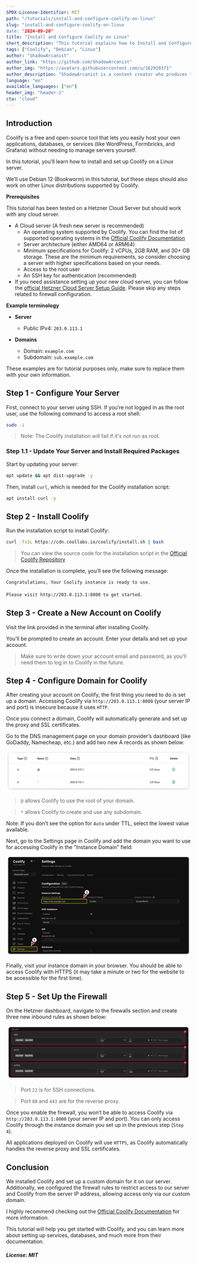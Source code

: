 ```yaml
---
SPDX-License-Identifier: MIT
path: "/tutorials/install-and-configure-coolify-on-linux"
slug: "install-and-configure-coolify-on-linux
date: "2024-09-20"
title: "Install and Configure Coolify on Linux"
short_description: "This tutorial explains how to Install and Configure Coolify on Linux"
tags: ["Coolify", "Debian", "Linux"]
author: "ShadowArcanist"
author_link: "https://github.com/ShadowArcanist"
author_img: "https://avatars.githubusercontent.com/u/162910371"
author_description: "ShadowArcanist is a content creator who produces tutorial videos on YouTube, writes guides, and contributes to open-source projects."
language: "en"
available_languages: ["en"]
header_img: "header-1"
cta: "cloud"
---
```


## Introduction

Coolify is a free and open-source tool that lets you easily host your own applications, databases, or services (like WordPress, Formbricks, and Grafana) without needing to manage servers yourself.

In this tutorial, you’ll learn how to install and set up Coolify on a Linux server.

We’ll use Debian 12 (Bookworm) in this tutorial, but these steps should also work on other Linux distributions supported by Coolify.

**Prerequisites**

This tutorial has been tested on a Hetzner Cloud Server but should work with any cloud server.

* A Cloud server (A fresh new server is recommended)
  * An operating system supported by Coolify. You can find the list of supported operating systems in the [Official Coolify Documentation](https://coolify.io/docs/installation#supported-operating-systems)
  * Server architecture (either AMD64 or ARM64)
  * Minimum specifications for Coolify: 2 vCPUs, 2GB RAM, and 30+ GB storage. These are the minimum requirements, so consider choosing a server with higher specifications based on your needs.
  * Access to the root user
  * An SSH key for authentication (recommended)
* If you need assistance setting up your new cloud server, you can follow the [official Hetzner Cloud Server Setup Guide](https://docs.hetzner.com/cloud/servers/getting-started/creating-a-server). Please skip any steps related to firewall configuration.

**Example terminology**

* **Server**
  * Public IPv4: `203.0.113.1`
  
* **Domains**
  * Domain: `example.com` 
  * Subdomain: `sub.example.com`

These examples are for tutorial purposes only, make sure to replace them with your own information.

## Step 1 - Configure Your Server
  
First, connect to your server using SSH. If you’re not logged in as the root user, use the following command to access a root shell:
  
```bash
sudo -i
```

> Note: The Coolify installation will fail if it's not run as root.

### Step 1.1 - Update Your Server and Install Required Packages

Start by updating your server:

```bash
apt update && apt dist-upgrade -y
```

Then, install `curl`, which is needed for the Coolify installation script:

```bash
apt install curl -y
```
  
## Step 2 - Install Coolify

Run the installation script to install Coolify:

```bash
curl -fsSL https://cdn.coollabs.io/coolify/install.sh | bash
```

> You can view the source code for the installation script in the [Official Coolify Repository](https://github.com/coollabsio/coolify/blob/main/scripts/install.sh)

Once the installation is complete, you’ll see the following message:

```bash
Congratulations, Your Coolify instance is ready to use.

Please visit http://203.0.113.1:8000 to get started.
```

## Step 3 - Create a New Account on Coolify

Visit the link provided in the terminal after installing Coolify.

You’ll be prompted to create an account. Enter your details and set up your account.

> Make sure to write down your account email and password, as you’ll need them to log in to Coolify in the future.

## Step 4 - Configure Domain for Coolify

After creating your account on Coolify, the first thing you need to do is set up a domain. Accessing Coolify via `http://203.0.113.1:8000` (your server IP and port) is insecure because it uses `HTTP`.

Once you connect a domain, Coolify will automatically generate and set up the proxy and SSL certificates.

Go to the DNS management page on your domain provider’s dashboard (like GoDaddy, Namecheap, etc.) and add two new A records as shown below:

![DNS Records for Coolify](images/dns-records-for-coolify.png)

> `@` allows Coolify to use the root of your domain.

> `*` allows Coolify to create and use any subdomain.

Note: If you don’t see the option for `Auto` under TTL, select the lowest value available.

Next, go to the Settings page in Coolify and add the domain you want to use for accessing Coolify in the "Instance Domain" field:

![Coolify Instance Domain](images/coolify-instance-domain.png)

Finally, visit your instance domain in your browser. You should be able to access Coolify with HTTPS (it may take a minute or two for the website to be accessible for the first time).

## Step 5 - Set Up the Firewall

On the Hetzner dashboard, navigate to the firewalls section and create three new inbound rules as shown below:

![Hetzner Firewall Configuration for Coolify](images/hetzner-firewall-configuration-for-coolify.png)

> Port `22` is for SSH connections.

> Port `80` and `443` are for the reverse proxy.

Once you enable the firewall, you won’t be able to access Coolify via `http://203.0.113.1:8000` (your server IP and port). You can only access Coolify through the instance domain you set up in the previous step (`Step 4`). 

All applications deployed on Coolify will use `HTTPS`, as Coolify automatically handles the reverse proxy and SSL certificates.

## Conclusion

We installed Coolify and set up a custom domain for it on our server. Additionally, we configured the firewall rules to restrict access to our server and Coolify from the server IP address, allowing access only via our custom domain.

I highly recommend checking out the [Official Coolify Documentation](https://coolify.io/docs/) for more information.

This tutorial will help you get started with Coolify, and you can learn more about setting up services, databases, and much more from their documentation.

##### License: MIT

<!--
Contributor's Certificate of Origin
By making a contribution to this project, I certify that:
(a) The contribution was created in whole or in part by me and I have
    the right to submit it under the license indicated in the file; or
(b) The contribution is based upon previous work that, to the best of my
    knowledge, is covered under an appropriate license and I have the
    right under that license to submit that work with modifications,
    whether created in whole or in part by me, under the same license
    (unless I am permitted to submit under a different license), as
    indicated in the file; or
(c) The contribution was provided directly to me by some other person
    who certified (a), (b) or (c) and I have not modified it.
(d) I understand and agree that this project and the contribution are
    public and that a record of the contribution (including all personal
    information I submit with it, including my sign-off) is maintained
    indefinitely and may be redistributed consistent with this project
    or the license(s) involved.
Signed-off-by: ShadowArcanist contact@shadowarcanist.com
-->